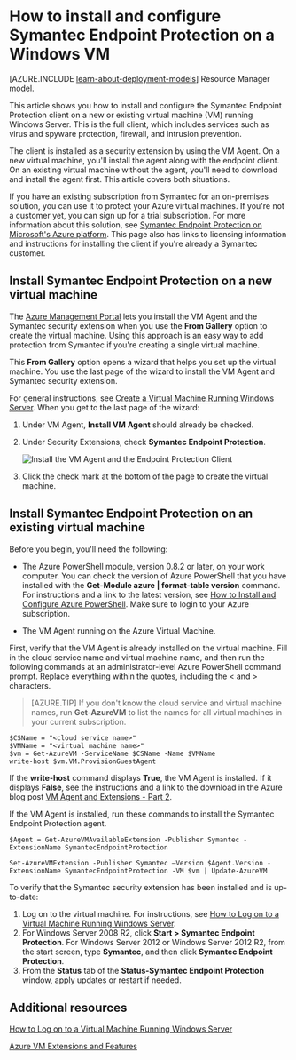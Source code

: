 <properties
	pageTitle="Install Symantec Endpoint Protection on a VM | Windows Azure"
	description="Learn how to install and configure the Symantec Endpoint Protection security extension on a new or existing Azure VM created with the classic deployment model."
	services="virtual-machines"
	documentationCenter=""
	authors="dsk-2015"
	manager="timlt"
	editor=""
	tags="azure-service-management"/>

<tags
	ms.service="virtual-machines"
	ms.date="10/14/2015"
	wacn.date=""/>

# How to install and configure Symantec Endpoint Protection on a Windows VM

[AZURE.INCLUDE [learn-about-deployment-models](../includes/learn-about-deployment-models-classic-include.md)] Resource Manager model.


This article shows you how to install and configure the Symantec Endpoint Protection client on a new or existing virtual machine (VM) running Windows Server. This is the full client, which includes services such as virus and spyware protection, firewall, and intrusion prevention.

The client is installed as a security extension by using the VM Agent. On a new virtual machine, you'll install the agent along with the endpoint client. On an existing virtual machine without the agent, you'll need to download and install the agent first. This article covers both situations.

If you have an existing subscription from Symantec for an on-premises solution, you can use it to protect your Azure virtual machines. If you're not a customer yet, you can sign up for a trial subscription. For more information about this solution, see [Symantec Endpoint Protection on Microsoft's Azure platform][Symantec]. This page also has links to licensing information and  instructions for installing the client if you're already a Symantec customer.

## Install Symantec Endpoint Protection on a new virtual machine

The [Azure Management Portal][Portal] lets you install the VM Agent and the Symantec security extension when you use the **From Gallery** option to create the virtual machine. Using this approach is an easy way to add protection from Symantec if you're creating a single virtual machine.

This **From Gallery** option opens a wizard that helps you set up the virtual machine. You use the last page of the wizard to install the VM Agent and Symantec security extension.

For general instructions, see [Create a Virtual Machine Running Windows Server][Create]. When you get to the last page of the wizard:

1.	Under VM Agent, **Install VM Agent** should already be checked.

2.	Under Security Extensions, check **Symantec Endpoint Protection**.


	![Install the VM Agent and the Endpoint Protection Client](./media/virtual-machines-install-symantec/InstallVMAgentandSymantec.png)

3.	Click the check mark at the bottom of the page to create the virtual machine.

## Install Symantec Endpoint Protection on an existing virtual machine

Before you begin, you'll need the following:

- The Azure PowerShell module, version 0.8.2 or later, on your work computer. You can check the version of Azure PowerShell that you have installed with the **Get-Module azure | format-table version** command. For instructions and a link to the latest version, see [How to Install and Configure Azure PowerShell][PS]. Make sure to login to your Azure subscription.

- The VM Agent running on the Azure Virtual Machine.

First, verify that the VM Agent is already installed on the virtual machine. Fill in the cloud service name and virtual machine name, and then run the following commands at an administrator-level Azure PowerShell command prompt. Replace everything within the quotes, including the < and > characters.

> [AZURE.TIP] If you don't know the cloud service and virtual machine names, run **Get-AzureVM** to list the names for all virtual machines in your current subscription.

	$CSName = "<cloud service name>"
	$VMName = "<virtual machine name>"
	$vm = Get-AzureVM -ServiceName $CSName -Name $VMName
	write-host $vm.VM.ProvisionGuestAgent

If the **write-host** command displays **True**, the VM Agent is installed. If it displays **False**, see the instructions and a link to the download in the Azure blog post [VM Agent and Extensions - Part 2][Agent].

If the VM Agent is installed, run these commands to install the Symantec Endpoint Protection agent.

	$Agent = Get-AzureVMAvailableExtension -Publisher Symantec -ExtensionName SymantecEndpointProtection

	Set-AzureVMExtension -Publisher Symantec –Version $Agent.Version -ExtensionName SymantecEndpointProtection -VM $vm | Update-AzureVM

To verify that the Symantec security extension has been installed and is up-to-date:

1.	Log on to the virtual machine. For instructions, see [How to Log on to a Virtual Machine Running Windows Server][Logon].
2.	For Windows Server 2008 R2, click **Start > Symantec Endpoint Protection**. For Windows Server 2012 or Windows Server 2012 R2, from the start screen, type **Symantec**, and then click **Symantec Endpoint Protection**.
3.	From the **Status** tab of the **Status-Symantec Endpoint Protection** window, apply updates or restart if needed.

## Additional resources

[How to Log on to a Virtual Machine Running Windows Server][Logon]

[Azure VM Extensions and Features][Ext]


<!--Link references-->
[Symantec]: http://go.microsoft.com/fwlink/p/?LinkId=403942

[Portal]: http://manage.windowsazure.cn

[Create]: /documentation/articles/virtual-machines-windows-tutorial-classic-portal

[PS]: /documentation/articles/powershell-install-configure

[Agent]: https://azure.microsoft.com/zh-cn/blog/vm-agent-and-extensions-part-2/

[Logon]: /documentation/articles/virtual-machines-log-on-windows-server

[Ext]: http://go.microsoft.com/fwlink/p/?linkid=390493
